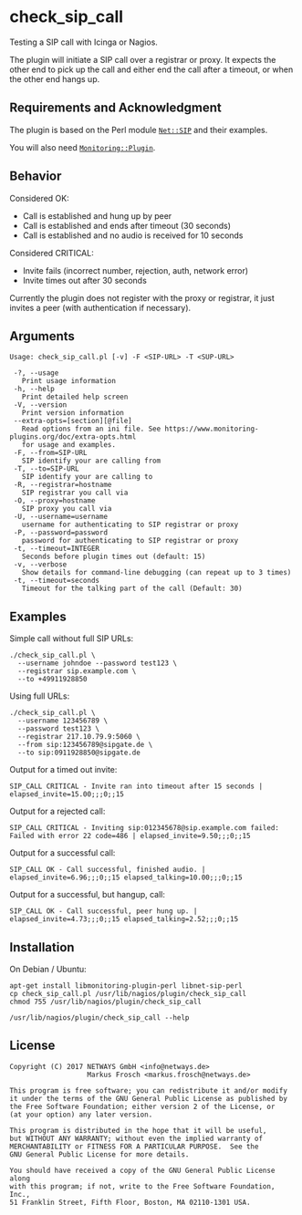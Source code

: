 check_sip_call
==============

Testing a SIP call with Icinga or Nagios.

The plugin will initiate a SIP call over a registrar or proxy. It expects the
other end to pick up the call and either end the call after a timeout, or when
the other end hangs up.

## Requirements and Acknowledgment

The plugin is based on the Perl module [`Net::SIP`](http://search.cpan.org/search?query=Net%3A%3ASIP&mode=module)
and their examples.

You will also need [`Monitoring::Plugin`](http://search.cpan.org/search?query=Monitoring%3A%3APlugin&mode=module).

## Behavior

Considered OK:

* Call is established and hung up by peer
* Call is established and ends after timeout (30 seconds)
* Call is established and no audio is received for 10 seconds

Considered CRITICAL:

* Invite fails (incorrect number, rejection, auth, network error)
* Invite times out after 30 seconds

Currently the plugin does not register with the proxy or registrar, it just
invites a peer (with authentication if necessary).

## Arguments

```
Usage: check_sip_call.pl [-v] -F <SIP-URL> -T <SUP-URL>

 -?, --usage
   Print usage information
 -h, --help
   Print detailed help screen
 -V, --version
   Print version information
 --extra-opts=[section][@file]
   Read options from an ini file. See https://www.monitoring-plugins.org/doc/extra-opts.html
   for usage and examples.
 -F, --from=SIP-URL
   SIP identify your are calling from
 -T, --to=SIP-URL
   SIP identify your are calling to
 -R, --registrar=hostname
   SIP registrar you call via
 -O, --proxy=hostname
   SIP proxy you call via
 -U, --username=username
   username for authenticating to SIP registrar or proxy
 -P, --password=password
   password for authenticating to SIP registrar or proxy
 -t, --timeout=INTEGER
   Seconds before plugin times out (default: 15)
 -v, --verbose
   Show details for command-line debugging (can repeat up to 3 times)
 -t, --timeout=seconds
   Timeout for the talking part of the call (Default: 30)
```

## Examples

Simple call without full SIP URLs:

```
./check_sip_call.pl \
  --username johndoe --password test123 \
  --registrar sip.example.com \
  --to +49911928850
```

Using full URLs:

```
./check_sip_call.pl \
  --username 123456789 \
  --password test123 \
  --registrar 217.10.79.9:5060 \
  --from sip:123456789@sipgate.de \
  --to sip:0911928850@sipgate.de
```

Output for a timed out invite:

    SIP_CALL CRITICAL - Invite ran into timeout after 15 seconds | elapsed_invite=15.00;;;0;;15

Output for a rejected call:

    SIP_CALL CRITICAL - Inviting sip:012345678@sip.example.com failed: Failed with error 22 code=486 | elapsed_invite=9.50;;;0;;15

Output for a successful call:

    SIP_CALL OK - Call successful, finished audio. | elapsed_invite=6.96;;;0;;15 elapsed_talking=10.00;;;0;;15

Output for a successful, but hangup, call:

    SIP_CALL OK - Call successful, peer hung up. | elapsed_invite=4.73;;;0;;15 elapsed_talking=2.52;;;0;;15

## Installation

On Debian / Ubuntu:

    apt-get install libmonitoring-plugin-perl libnet-sip-perl
    cp check_sip_call.pl /usr/lib/nagios/plugin/check_sip_call
    chmod 755 /usr/lib/nagios/plugin/check_sip_call

	/usr/lib/nagios/plugin/check_sip_call --help

## License

    Copyright (C) 2017 NETWAYS GmbH <info@netways.de>
                       Markus Frosch <markus.frosch@netways.de>

    This program is free software; you can redistribute it and/or modify
    it under the terms of the GNU General Public License as published by
    the Free Software Foundation; either version 2 of the License, or
    (at your option) any later version.

    This program is distributed in the hope that it will be useful,
    but WITHOUT ANY WARRANTY; without even the implied warranty of
    MERCHANTABILITY or FITNESS FOR A PARTICULAR PURPOSE.  See the
    GNU General Public License for more details.

    You should have received a copy of the GNU General Public License along
    with this program; if not, write to the Free Software Foundation, Inc.,
    51 Franklin Street, Fifth Floor, Boston, MA 02110-1301 USA.
